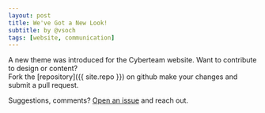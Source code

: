 ```yaml
---
layout: post
title: We've Got a New Look!
subtitle: by @vsoch
tags: [website, communication]
---
```


A new theme was introduced for the Cyberteam website.  Want to contribute to design or content?  
Fork the [repository]({{ site.repo }}) on github make your changes and submit a pull request.  

Suggestions, comments?  [Open an issue]({{site.repo}}/issues) and reach out.
